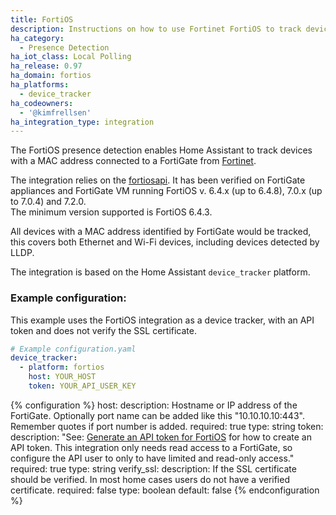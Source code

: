 ```yaml
---
title: FortiOS
description: Instructions on how to use Fortinet FortiOS to track devices in Home Assistant.
ha_category:
  - Presence Detection
ha_iot_class: Local Polling
ha_release: 0.97
ha_domain: fortios
ha_platforms:
  - device_tracker
ha_codeowners:
  - '@kimfrellsen'
ha_integration_type: integration
---
```


The FortiOS presence detection enables Home Assistant to track devices with a MAC address connected to a FortiGate from [Fortinet](https://www.fortinet.com).

The integration relies on the [fortiosapi](https://pypi.org/project/fortiosapi/). It has been verified on FortiGate appliances and FortiGate VM running FortiOS v. 6.4.x (up to 6.4.8), 7.0.x (up to 7.0.4) and 7.2.0.  
The minimum version supported is FortiOS 6.4.3.

All devices with a MAC address identified by FortiGate would be tracked, this covers both Ethernet and Wi-Fi devices, including devices detected by LLDP.

The integration is based on the Home Assistant `device_tracker` platform.

### Example configuration:

This example uses the FortiOS integration as a device tracker, with an API token and does not verify the SSL certificate.

```yaml
# Example configuration.yaml
device_tracker:
  - platform: fortios
    host: YOUR_HOST
    token: YOUR_API_USER_KEY
```

{% configuration %}
host:
  description: Hostname or IP address of the FortiGate. Optionally port name can be added like this "10.10.10.10:443". Remember quotes if port number is added.
  required: true
  type: string
token:
  description: "See: [Generate an API token for FortiOS](https://docs.fortinet.com/document/forticonverter/6.2.0/online-help/866905/connect-fortigate-device-via-api-token) for how to create an API token. This integration only needs read access to a FortiGate, so configure the API user to only to have limited and read-only access."
  required: true
  type: string
verify_ssl:
  description: If the SSL certificate should be verified. In most home cases users do not have a verified certificate.
  required: false
  type: boolean
  default: false
{% endconfiguration %}
